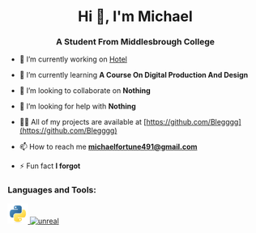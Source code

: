 <h1 align="center">Hi 👋, I'm Michael</h1>
<h3 align="center">A Student From Middlesbrough College</h3>

- 🔭 I’m currently working on [Hotel](https://github.com/Blegggg/Hotel)

- 🌱 I’m currently learning **A Course On Digital Production And Design**

- 👯 I’m looking to collaborate on **Nothing**

- 🤝 I’m looking for help with **Nothing**

- 👨‍💻 All of my projects are available at [https://github.com/Blegggg](https://github.com/Blegggg)

- 📫 How to reach me **michaelfortune491@gmail.com**

- ⚡ Fun fact **I forgot**



<h3 align="left">Languages and Tools:</h3>
<p align="left"> <a href="https://www.python.org" target="_blank" rel="noreferrer"> <img src="https://raw.githubusercontent.com/devicons/devicon/master/icons/python/python-original.svg" alt="python" width="40" height="40"/> </a> <a href="https://unrealengine.com/" target="_blank" rel="noreferrer"> <img src="https://raw.githubusercontent.com/kenangundogan/fontisto/036b7eca71aab1bef8e6a0518f7329f13ed62f6b/icons/svg/brand/unreal-engine.svg" alt="unreal" width="40" height="40"/> </a> </p>
